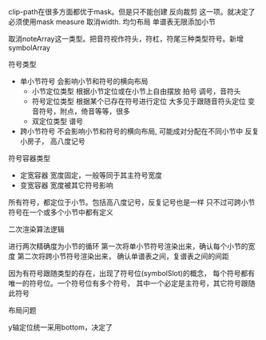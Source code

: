 clip-path在很多方面都优于mask。但是只不能创建 反向裁剪 这一项。就决定了必须使用mask
measure 取消width. 均匀布局 单谱表无限添加小节

取消noteArray这一类型。把音符视作符头，符杠，符尾三种类型符号。新增symbolArray

符号类型

+ 单小节符号 会影响小节和符号的横向布局
    + 小节定位类型 根据小节定位或在小节上自由摆放 拍号 调号，音符头
    + 符号定位类型 根据某个已存在符号进行定位 大多见于跟随音符头定位 变音符号，附点，倚音等等，很多
    + 双定位类型 谱号
+ 跨小节符号 不会影响小节和符号的横向布局, 可能成对分配在不同小节中 反复小房子， 高八度记号

符号容器类型

+ 定宽容器 宽度固定，一般等同于其主符号宽度
+ 变宽容器 宽度被其它符号影响

所有符号，都定位于小节。包括高八度记号，反复记号也是一样
只不过可跨小节符号在一个或多个小节中都有定义

二次渲染算法逻辑

进行两次精确度为小节的循环
第一次将单小节符号渲染出来，确认每个小节的宽度
第二次将跨小节符号渲染出来， 确认单谱表之间，复谱表之间的间距

因为有符号跟随类型的存在，出现了符号位(symbolSlot)的概念，
每个符号都有唯一的符号位。一个符号位有多个符号，
其中一个必定是主符号，其它符号跟随此符号

布局问题

y轴定位统一采用bottom，决定了
